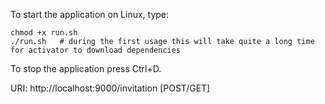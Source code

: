 To start the application on Linux, type:
```
chmod +x run.sh
./run.sh   # during the first usage this will take quite a long time for activator to download dependencies
```

To stop the application press Ctrl+D.


URI: http://localhost:9000/invitation [POST/GET]
